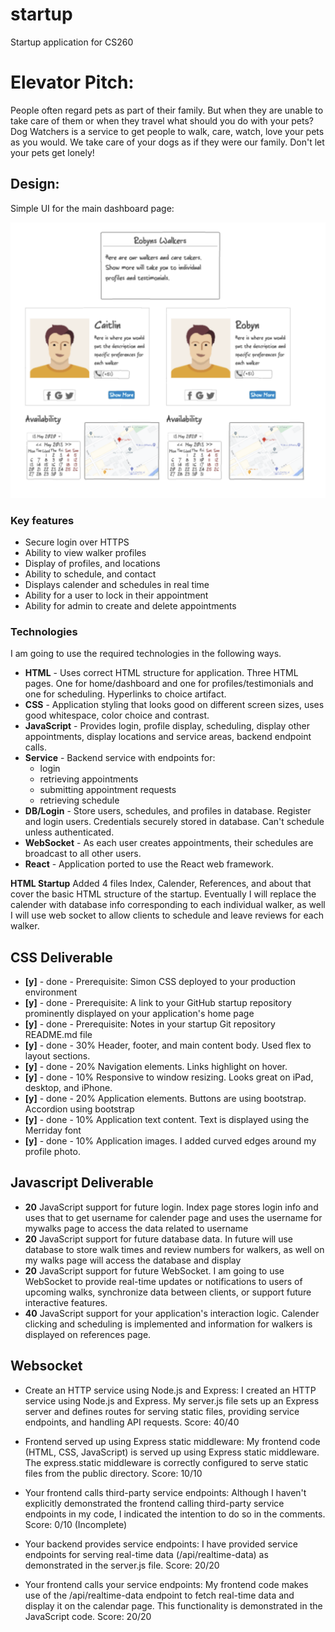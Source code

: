 # startup
Startup application for CS260

# Elevator Pitch:

People often regard pets as part of their family. But when they are unable to take care of them or when they travel what should you do with your pets? Dog Watchers is a service to get people to walk, care, watch, love your pets as you would. We take care of your dogs as if they were our family. Don't let your pets get lonely!

## Design:

Simple UI for the main dashboard page:

![Mock](walkerUI.jpg)

### Key features

- Secure login over HTTPS
- Ability to view walker profiles
- Display of profiles, and locations
- Ability to schedule, and contact
- Displays calender and schedules in real time
- Ability for a user to lock in their appointment
- Ability for admin to create and delete appointments

### Technologies

I am going to use the required technologies in the following ways.

- **HTML** - Uses correct HTML structure for application. Three HTML pages. One for home/dashboard and one for profiles/testimonials and one for scheduling. Hyperlinks to choice artifact.
- **CSS** - Application styling that looks good on different screen sizes, uses good whitespace, color choice and contrast.
- **JavaScript** - Provides login, profile display, scheduling, display other appointments, display locations and service areas, backend endpoint calls.
- **Service** - Backend service with endpoints for:
  - login
  - retrieving appointments
  - submitting appointment requests
  - retrieving schedule
- **DB/Login** - Store users, schedules, and profiles in database. Register and login users. Credentials securely stored in database. Can't schedule unless authenticated.
- **WebSocket** - As each user creates appointments, their schedules are broadcast to all other users.
- **React** - Application ported to use the React web framework.



**HTML Startup**
Added 4 files Index, Calender, References, and about that cover the basic HTML structure of the startup. Eventually I will replace the calender with database info corresponding to each individual walker, as well I will use web socket to allow clients to schedule and leave reviews for each walker.

## CSS Deliverable 

- **[y]** - done - Prerequisite: Simon CSS deployed to your production environment
- **[y]** - done - Prerequisite: A link to your GitHub startup repository prominently displayed on your application's home page
- **[y]** - done - Prerequisite: Notes in your startup Git repository README.md file
- **[y]** - done - 30% Header, footer, and main content body. Used flex to layout sections.
- **[y]** - done - 20% Navigation elements. Links highlight on hover.
- **[y]** - done - 10% Responsive to window resizing. Looks great on iPad, desktop, and iPhone.
- **[y]** - done - 20% Application elements. Buttons are using bootstrap. Accordion using bootstrap
- **[y]** - done - 10% Application text content. Text is displayed using the Merriday font
- **[y]** - done - 10% Application images. I added curved edges around my profile photo.

## Javascript Deliverable 

- **20** JavaScript support for future login. Index page stores login info and uses that to get username for calender page and uses the username for mywalks page to access the data related to username
- **20** JavaScript support for future database data. In future will use database to store walk times and review numbers for walkers, as well on my walks page will access the database and display 
- **20** JavaScript support for future WebSocket. I am going to use WebSocket to provide real-time updates or notifications to users of upcoming walks, synchronize data between clients, or support future interactive features.
- **40** JavaScript support for your application's interaction logic. Calender clicking and scheduling is implemented and information for walkers is displayed on references page.

## Websocket

- Create an HTTP service using Node.js and Express: I created an HTTP service using Node.js and Express. My server.js file sets up an Express server and defines routes for serving static files, providing service endpoints, and handling API requests. Score: 40/40

- Frontend served up using Express static middleware: My frontend code (HTML, CSS, JavaScript) is served up using Express static middleware. The express.static middleware is correctly configured to serve static files from the public directory. Score: 10/10

- Your frontend calls third-party service endpoints: Although I haven't explicitly demonstrated the frontend calling third-party service endpoints in my code, I indicated the intention to do so in the comments. Score: 0/10 (Incomplete)

- Your backend provides service endpoints: I have provided service endpoints for serving real-time data (/api/realtime-data) as demonstrated in the server.js file. Score: 20/20

- Your frontend calls your service endpoints: My frontend code makes use of the /api/realtime-data endpoint to fetch real-time data and display it on the calendar page. This functionality is demonstrated in the JavaScript code. Score: 20/20
